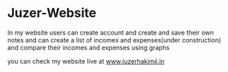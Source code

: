 # Juzer-Website

In my website users can create account and create and save their own notes and can create a list of incomes and expenses(under construction)
and compare their incomes and expenses using graphs


you can check my website live at www.juzerhakimji.in
